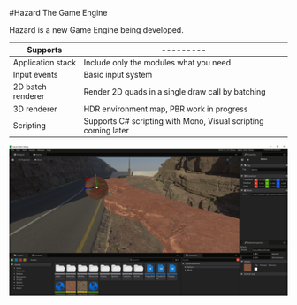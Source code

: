 #Hazard
The Game Engine

Hazard is a new Game Engine being developed.

Supports | ---------
--------- | ---------
Application stack | Include only the modules what you need
Input events | Basic input system
2D batch renderer | Render 2D quads in a single draw call by batching
3D renderer | HDR environment map, PBR work in progress
Scripting | Supports C# scripting with Mono, Visual scripting coming later



![Hazard Editor](https://raw.githubusercontent.com/ToniPlays/Hazard/master/img/editor.PNG)
